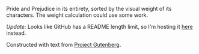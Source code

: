 Pride and Prejudice in its entirety, sorted by the visual weight of its characters. The weight calculation could use some work.

_Update:_ Looks like GitHub has a README length limit, so I'm hosting it [here](http://rileyjshaw.com/pride-and-prejudice) instead.

Constructed with text from [Project Gutenberg](https://www.gutenberg.org/ebooks/1342).
